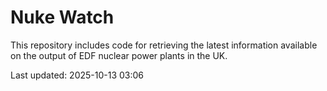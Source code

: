 # Nuke Watch

This repository includes code for retrieving the latest information available on the output of EDF nuclear power plants in the UK.

Last updated: 2025-10-13 03:06